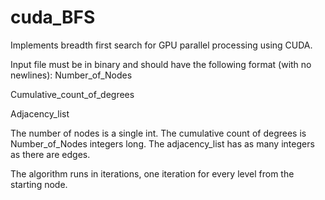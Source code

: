 cuda_BFS
========

Implements breadth first search for GPU parallel processing using CUDA.

Input file must be in binary and should have the following format (with no newlines):
Number_of_Nodes

Cumulative_count_of_degrees

Adjacency_list


The number of nodes is a single int. The cumulative count of degrees is Number_of_Nodes integers long. The adjacency_list has as many integers as there are edges.

The algorithm runs in iterations, one iteration for every level from the starting node. 
